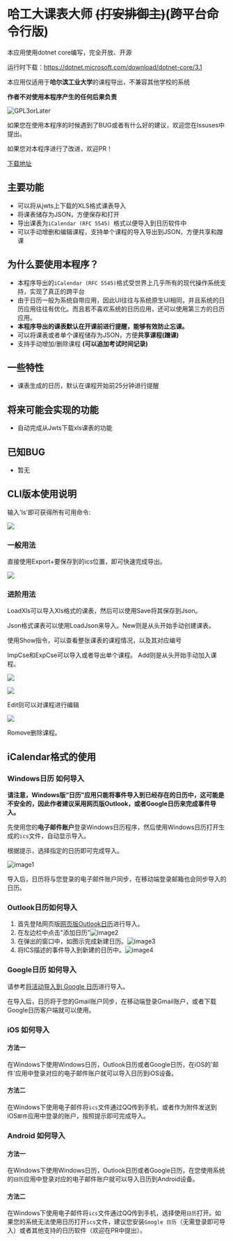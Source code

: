 # 哈工大课表大师  ~~(打安排御主)~~(跨平台命令行版)
本应用使用dotnet core编写，完全开放、开源

运行时下载：https://dotnet.microsoft.com/download/dotnet-core/3.1

本应用仅适用于**哈尔滨工业大学**的课程导出，不兼容其他学校的系统

**作者不对使用本程序产生的任何后果负责**

![GPL3orLater](https://www.gnu.org/graphics/gplv3-or-later.png)

如果您在使用本程序的时候遇到了BUG或者有什么好的建议，欢迎您在Issuses中提出。

如果您对本程序进行了改进，欢迎PR！

[下载地址](https://github.com/Plastic-Metal/HIT-Schedule-Master-CLI/releases)

## 主要功能

- 可以将从jwts上下载的XLS格式课表导入
- 将课表储存为JSON，方便保存和打开
- 导出课表为`iCalendar (RFC 5545) `格式以便导入到日历软件中
- 可以手动增删和编辑课程，支持单个课程的导入导出到JSON，方便共享和蹭课

## 为什么要使用本程序？

- 本程序导出的` iCalendar (RFC 5545) `格式受世界上几乎所有的现代操作系统支持，实现了真正的跨平台
- 由于日历一般为系统自带应用，因此UI往往与系统原生UI相同，并且系统的日历应用往往有优化。而且若不喜欢系统的日历应用，还可以使用第三方的日历应用。
- **本程序导出的课表默认在开课前进行提醒，能够有效防止忘课。**
- 可以将课表或者单个课程储存为JSON，方便**共享课程(蹭课)**
- 支持手动增加/删除课程 **(可以追加考试时间记录)**

## 一些特性

- 课表生成的日历，默认在课程开始前25分钟进行提醒

## 将来可能会实现的功能

- 自动完成从Jwts下载xls课表的功能

## 已知BUG

- 暂无

## CLI版本使用说明

输入'ls'即可获得所有可用命令:

![](./images/image-6.png)

### 一般用法

直接使用Export+要保存到的ics位置，即可快速完成导出。

![](./images/image-7.png)

### 进阶用法

LoadXls可以导入Xls格式的课表，然后可以使用Save将其保存到Json。

Json格式课表可以使用LoadJson来导入。New则是从头开始手动创建课表。

使用Show指令，可以查看整张课表的课程情况，以及其对应编号

ImpCse和ExpCse可以导入或者导出单个课程。
Add则是从头开始手动加入课程。

![](./images/image-8.png)

![](./images/image-9.png)

Edit则可以对课程进行编辑

![](./images/image-10.png)

Romove删除课程。

## iCalendar格式的使用

### Windows日历 如何导入

**请注意，Windows版“日历”应用只能将事件导入到已经存在的日历中，这可能是不安全的，因此作者建议采用网页版Outlook，或者Google日历来完成事件导入。**

先使用您的**电子邮件账户**登录Windows日历程序，然后使用Windows日历打开生成的`ics`文件，自动显示导入。

根据提示，选择指定的日历即可完成导入。

![image1](./images/image-1.png)

导入后，日历将与您登录的电子邮件账户同步，在移动端登录邮箱也会同步导入的日历。

### Outlook日历如何导入

1. 首先登陆网页版[网页版Outlook日历](https://outlook.live.com/calendar/)进行导入。
2. 在左边栏中点击"添加日历"![image2](./images/image-3.png)
3. 在弹出的窗口中，如图示完成新建日历。![image3](./images/image-4.png)
4. 将ICS描述的事件导入到新建的日历中。![image4](./images/image-5.png)


### Google日历 如何导入

请参考[将活动导入到 Google 日历](https://support.google.com/calendar/answer/37118?hl=zh-Hans)进行导入。

在导入后，日历将于您的Gmail账户同步，在移动端登录Gmail账户，或者下载Google日历客户端就可以使用。

### iOS 如何导入

#### 方法一

在Windows下使用Windows日历，Outlook日历或者Google日历，在iOS的'邮件'应用中登录对应的电子邮件账户就可以导入日历到iOS设备。

#### 方法二

在Windows下使用电子邮件将`ics`文件通过QQ传到手机，或者作为附件发送到iOS`邮件`应用中登录的账户，按照提示即可完成导入。

### Android 如何导入

#### 方法一

在Windows下使用Windows日历，Outlook日历或者Google日历，在您使用系统的`日历`应用中登录对应的电子邮件账户就可以导入日历到Android设备。

#### 方法二

在Windows下使用电子邮件将`ics`文件通过QQ传到手机，选择使用`日历`打开。如果您的系统无法使用日历打开`ics`文件，建议您安装`Google 日历`（无需登录即可导入）或者其他支持的日历软件（欢迎在PR中提出）。
